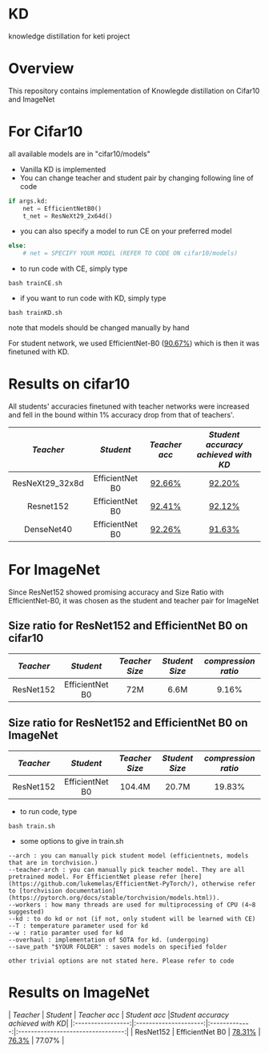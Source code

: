 # KD
knowledge distillation for keti project

# Overview
This repository contains implementation of Knowlegde distillation on Cifar10 and ImageNet

# For Cifar10
all available models are in "cifar10/models"
* Vanilla KD is implemented 
* You can change teacher and student pair by changing following line of code

```python
if args.kd:
    net = EfficientNetB0()
    t_net = ResNeXt29_2x64d()
```
* you can also specify a model to run CE on your preferred model

```python
else:
    # net = SPECIFY YOUR MODEL (REFER TO CODE ON cifar10/models)
```

* to run code with CE, simply type
```
bash trainCE.sh
```

* if you want to run code with KD, simply type
```
bash trainKD.sh
```

note that models should be changed manually by hand

For student network, we used EfficientNet-B0 ([90.67%](https://gisto365-my.sharepoint.com/:u:/g/personal/ooodragon_gm_gist_ac_kr/EfOxqIMI54hJliVkvivB87IB4mRZTF4KoJUw0OtMhn93pQ?e=EE2XkZ)) which is then it was finetuned with KD.

# Results on cifar10

All students' accuracies finetuned with teacher networks were increased and fell in the bound within 1% accuracy drop from that of teachers'.

|    *Teacher*      |   *Student*           | *Teacher acc* |*Student accuracy achieved with KD*|
|:-----------------:|:---------------------:|:-------------:|:---------------------------------:|
| ResNeXt29_32x8d |   EfficientNet B0   |   [92.66%](https://gisto365-my.sharepoint.com/:u:/g/personal/ooodragon_gm_gist_ac_kr/ERZ7knGAZ2tJlTzdjiLFN24BBkCvHhfE3JjUxF9OX1Bpjg?e=f9xoBE)    |            [92.20%](https://gisto365-my.sharepoint.com/:u:/g/personal/ooodragon_gm_gist_ac_kr/EaUA6nEZzwpMgDB2wfyweqMBPGrap8mub9qF90gw6Jx8pw?e=FKR7Pn)              |
|    Resnet152    |   EfficientNet B0   |   [92.41%](https://gisto365-my.sharepoint.com/:u:/g/personal/ooodragon_gm_gist_ac_kr/EbF-961igiVEmNH8traaEW8B6shscvJ7Sik3L0AxF8YKzA?e=qyrgcN)    |            [92.12%](https://gisto365-my.sharepoint.com/:u:/g/personal/ooodragon_gm_gist_ac_kr/EU9PVa2PyHBBnfj4x8CoroQBRhTE3fcDWeBcQwNAk6N1OA?e=Knca0m)               |
|   DenseNet40    |   EfficientNet B0   |   [92.26%](https://gisto365-my.sharepoint.com/:u:/g/personal/ooodragon_gm_gist_ac_kr/Eacdmd9AOItNkXWOXPv8HkwBG-8uxrKaoeYJoX7m-8Vn0A?e=G9kQ59)    |            [91.63%](https://gisto365-my.sharepoint.com/:u:/g/personal/ooodragon_gm_gist_ac_kr/EfHrvWKX2KVPrG7WXL9UchEBbJlIfR3SMM7nWhTKdCGZiw?e=MVqkVy)               |


# For ImageNet

Since ResNet152 showed promising accuracy and Size Ratio with EfficientNet-B0, it was chosen as the student and teacher pair for ImageNet

## Size ratio for ResNet152 and EfficientNet B0 on cifar10
|    *Teacher*      |   *Student*           | *Teacher Size* |*Student Size*|*compression ratio*|
|:----------------:|:---------------------:|:-------------:|:-------------:|:-----------------:|
|     ResNet152    |   EfficientNet B0     |      72M      |     6.6M      |       9.16%       |

## Size ratio for ResNet152 and EfficientNet B0 on ImageNet
|    *Teacher*      |   *Student*           | *Teacher Size* |*Student Size*|*compression ratio*|
|:----------------:|:---------------------:|:-------------:|:-------------:|:-----------------:|
|     ResNet152    |   EfficientNet B0     |     104.4M    |     20.7M     |       19.83%      |

* to run code, type
```
bash train.sh
```
* some options to give in train.sh
```
--arch : you can manually pick student model (efficientnets, models that are in torchvision.)
--teacher-arch : you can manually pick teacher model. They are all pretrained model. For EfficientNet please refer [here](https://github.com/lukemelas/EfficientNet-PyTorch/), otherwise refer to [torchvision documentation](https://pytorch.org/docs/stable/torchvision/models.html)).
--workers : how many threads are used for multiprocessing of CPU (4~8 suggested)
--kd : to do kd or not (if not, only student will be learned with CE)
--T : temperature parameter used for kd
--w : ratio paramter used for kd
--overhaul : implementation of SOTA for kd. (undergoing)
--save_path "$YOUR FOLDER" : saves models on specified folder

other trivial options are not stated here. Please refer to code
```

# Results on ImageNet

|    *Teacher*      |   *Student*           | *Teacher acc* | *Student acc* |*Student accuracy achieved with KD*|
|:-----------------:|:---------------------:|:-------------:|:---------------------------------:|
|     ResNet152     |   EfficientNet B0   |   [78.31%](https://pytorch.org/docs/stable/torchvision/models.html)  | [76.3%](https://github.com/lukemelas/EfficientNet-PyTorch/) | 77.07% |
